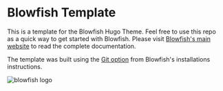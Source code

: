 # Blowfish Template
This is a template for the Blowfish Hugo Theme. Feel free to use this repo as a quick way to get started with Blowfish. Please visit [Blowfish's main website](https://github.com/nunocoracao/blowfish) to read the complete documentation.

The template was built using the [Git option](https://nunocoracao.github.io/blowfish/docs/installation/#install-using-git) from Blowfish's installations instructions.

![blowfish logo](https://github.com/nunocoracao/blowfish_template/blob/main/logo.png?raw=true)
